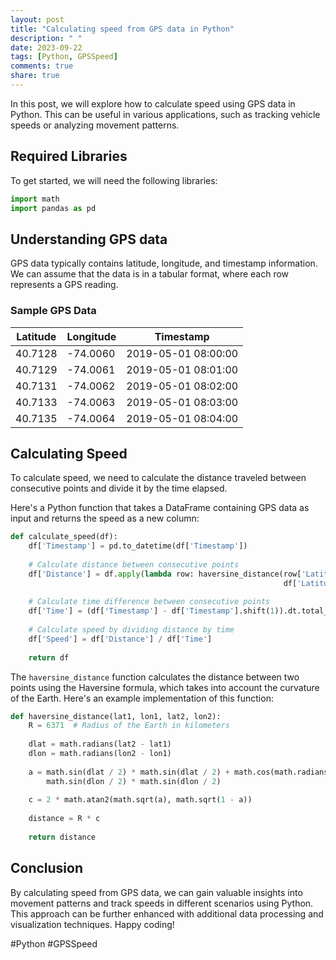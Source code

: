 ```yaml
---
layout: post
title: "Calculating speed from GPS data in Python"
description: " "
date: 2023-09-22
tags: [Python, GPSSpeed]
comments: true
share: true
---
```


In this post, we will explore how to calculate speed using GPS data in Python. This can be useful in various applications, such as tracking vehicle speeds or analyzing movement patterns.

## Required Libraries

To get started, we will need the following libraries:

```python
import math
import pandas as pd
```

## Understanding GPS data

GPS data typically contains latitude, longitude, and timestamp information. We can assume that the data is in a tabular format, where each row represents a GPS reading.

### Sample GPS Data

| Latitude | Longitude | Timestamp           |
|----------|-----------|---------------------|
| 40.7128  | -74.0060  | 2019-05-01 08:00:00 |
| 40.7129  | -74.0061  | 2019-05-01 08:01:00 |
| 40.7131  | -74.0062  | 2019-05-01 08:02:00 |
| 40.7133  | -74.0063  | 2019-05-01 08:03:00 |
| 40.7135  | -74.0064  | 2019-05-01 08:04:00 |

## Calculating Speed

To calculate speed, we need to calculate the distance traveled between consecutive points and divide it by the time elapsed.

Here's a Python function that takes a DataFrame containing GPS data as input and returns the speed as a new column:

```python
def calculate_speed(df):
    df['Timestamp'] = pd.to_datetime(df['Timestamp'])
    
    # Calculate distance between consecutive points
    df['Distance'] = df.apply(lambda row: haversine_distance(row['Latitude'], row['Longitude'], 
                                                             df['Latitude'].shift(1), df['Longitude'].shift(1)), axis=1)
    
    # Calculate time difference between consecutive points
    df['Time'] = (df['Timestamp'] - df['Timestamp'].shift(1)).dt.total_seconds() / 3600
    
    # Calculate speed by dividing distance by time
    df['Speed'] = df['Distance'] / df['Time']
    
    return df
```

The `haversine_distance` function calculates the distance between two points using the Haversine formula, which takes into account the curvature of the Earth. Here's an example implementation of this function:

```python
def haversine_distance(lat1, lon1, lat2, lon2):
    R = 6371  # Radius of the Earth in kilometers
    
    dlat = math.radians(lat2 - lat1)
    dlon = math.radians(lon2 - lon1)
    
    a = math.sin(dlat / 2) * math.sin(dlat / 2) + math.cos(math.radians(lat1)) * math.cos(math.radians(lat2)) * \
        math.sin(dlon / 2) * math.sin(dlon / 2)
    
    c = 2 * math.atan2(math.sqrt(a), math.sqrt(1 - a))
    
    distance = R * c
    
    return distance
```

## Conclusion

By calculating speed from GPS data, we can gain valuable insights into movement patterns and track speeds in different scenarios using Python. This approach can be further enhanced with additional data processing and visualization techniques. Happy coding!

\#Python #GPSSpeed
